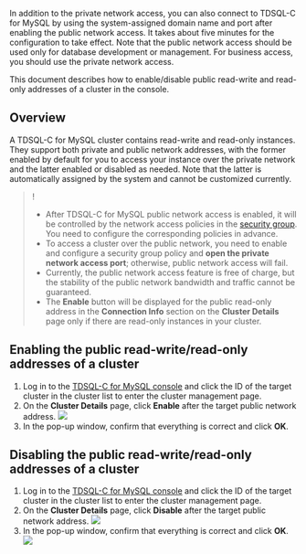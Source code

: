 In addition to the private network access, you can also connect to TDSQL-C for MySQL by using the system-assigned domain name and port after enabling the public network access. It takes about five minutes for the configuration to take effect. Note that the public network access should be used only for database development or management. For business access, you should use the private network access.

This document describes how to enable/disable public read-write and read-only addresses of a cluster in the console.

## Overview
A TDSQL-C for MySQL cluster contains read-write and read-only instances. They support both private and public network addresses, with the former enabled by default for you to access your instance over the private network and the latter enabled or disabled as needed. Note that the latter is automatically assigned by the system and cannot be customized currently.

>! 
>- After TDSQL-C for MySQL public network access is enabled, it will be controlled by the network access policies in the [security group](https://www.tencentcloud.com/document/product/1098/52007). You need to configure the corresponding policies in advance.
>- To access a cluster over the public network, you need to enable and configure a security group policy and **open the private network access port**; otherwise, public network access will fail.
>- Currently, the public network access feature is free of charge, but the stability of the public network bandwidth and traffic cannot be guaranteed.
>- The **Enable** button will be displayed for the public read-only address in the **Connection Info** section on the **Cluster Details** page only if there are read-only instances in your cluster.

## Enabling the public read-write/read-only addresses of a cluster
1. Log in to the [TDSQL-C for MySQL console](https://console.cloud.tencent.com/cynosdb) and click the ID of the target cluster in the cluster list to enter the cluster management page.
2. On the **Cluster Details** page, click **Enable** after the target public network address.
![](https://staticintl.cloudcachetci.com/yehe/backend-news/4ZXJ420_2.png)
3. In the pop-up window, confirm that everything is correct and click **OK**.

## Disabling the public read-write/read-only addresses of a cluster
1. Log in to the [TDSQL-C for MySQL console](https://console.cloud.tencent.com/cynosdb) and click the ID of the target cluster in the cluster list to enter the cluster management page.
2. On the **Cluster Details** page, click **Disable** after the target public network address.
![](https://staticintl.cloudcachetci.com/yehe/backend-news/4tVY503_3.png)
3. In the pop-up window, confirm that everything is correct and click **OK**.
![](https://staticintl.cloudcachetci.com/yehe/backend-news/rBZL349_4.png)

